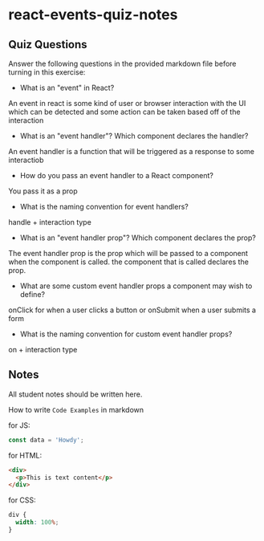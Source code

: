 # react-events-quiz-notes

## Quiz Questions

Answer the following questions in the provided markdown file before turning in this exercise:

- What is an "event" in React?

An event in react is some kind of user or browser interaction with the UI which can be detected and some action can be taken based off of the interaction

- What is an "event handler"? Which component declares the handler?

An event handler is a function that will be triggered as a response to some interactiob

- How do you pass an event handler to a React component?

You pass it as a prop

- What is the naming convention for event handlers?

handle + interaction type

- What is an "event handler prop"? Which component declares the prop?

The event handler prop is the prop which will be passed to a component when the component is called. the component that is called declares the prop.

- What are some custom event handler props a component may wish to define?

onClick for when a user clicks a button or onSubmit when a user submits a form

- What is the naming convention for custom event handler props?

on + interaction type

## Notes

All student notes should be written here.

How to write `Code Examples` in markdown

for JS:

```javascript
const data = 'Howdy';
```

for HTML:

```html
<div>
  <p>This is text content</p>
</div>
```

for CSS:

```css
div {
  width: 100%;
}
```
